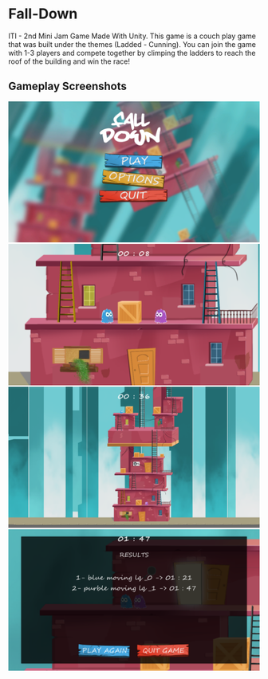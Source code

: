 # Fall-Down
 ITI - 2nd Mini Jam Game Made With Unity.
 This game is a couch play game that was built under the themes (Ladded - Cunning). You can join the game with 1-3 players and compete together by climping the ladders to reach the roof of the building and win the race!


## Gameplay Screenshots
![alt text](/Screenshots/1.png)
![alt text](/Screenshots/2.png)
![alt text](/Screenshots/3.png)
![alt text](/Screenshots/4.png)
